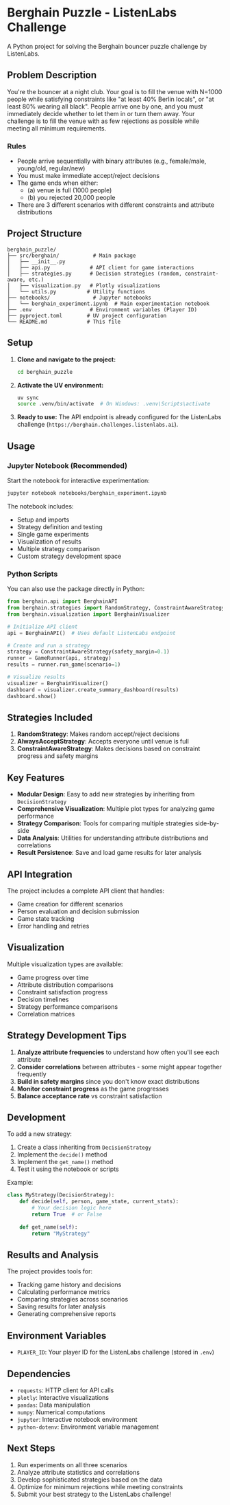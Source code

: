# Berghain Puzzle - ListenLabs Challenge

A Python project for solving the Berghain bouncer puzzle challenge by ListenLabs.

## Problem Description

You're the bouncer at a night club. Your goal is to fill the venue with N=1000 people while satisfying constraints like "at least 40% Berlin locals", or "at least 80% wearing all black". People arrive one by one, and you must immediately decide whether to let them in or turn them away. Your challenge is to fill the venue with as few rejections as possible while meeting all minimum requirements.

### Rules
- People arrive sequentially with binary attributes (e.g., female/male, young/old, regular/new)
- You must make immediate accept/reject decisions
- The game ends when either:
  - (a) venue is full (1000 people)
  - (b) you rejected 20,000 people
- There are 3 different scenarios with different constraints and attribute distributions

## Project Structure

```
berghain_puzzle/
├── src/berghain/           # Main package
│   ├── __init__.py
│   ├── api.py             # API client for game interactions
│   ├── strategies.py      # Decision strategies (random, constraint-aware, etc.)
│   ├── visualization.py   # Plotly visualizations
│   └── utils.py          # Utility functions
├── notebooks/              # Jupyter notebooks
│   └── berghain_experiment.ipynb  # Main experimentation notebook
├── .env                   # Environment variables (Player ID)
├── pyproject.toml        # UV project configuration
└── README.md             # This file
```

## Setup

1. **Clone and navigate to the project:**
   ```bash
   cd berghain_puzzle
   ```

2. **Activate the UV environment:**
   ```bash
   uv sync
   source .venv/bin/activate  # On Windows: .venv\Scripts\activate
   ```

3. **Ready to use:**
   The API endpoint is already configured for the ListenLabs challenge (`https://berghain.challenges.listenlabs.ai`).

## Usage

### Jupyter Notebook (Recommended)

Start the notebook for interactive experimentation:

```bash
jupyter notebook notebooks/berghain_experiment.ipynb
```

The notebook includes:
- Setup and imports
- Strategy definition and testing
- Single game experiments
- Visualization of results
- Multiple strategy comparison
- Custom strategy development space

### Python Scripts

You can also use the package directly in Python:

```python
from berghain.api import BerghainAPI
from berghain.strategies import RandomStrategy, ConstraintAwareStrategy, GameRunner
from berghain.visualization import BerghainVisualizer

# Initialize API client
api = BerghainAPI()  # Uses default ListenLabs endpoint

# Create and run a strategy
strategy = ConstraintAwareStrategy(safety_margin=0.1)
runner = GameRunner(api, strategy)
results = runner.run_game(scenario=1)

# Visualize results
visualizer = BerghainVisualizer()
dashboard = visualizer.create_summary_dashboard(results)
dashboard.show()
```

## Strategies Included

1. **RandomStrategy**: Makes random accept/reject decisions
2. **AlwaysAcceptStrategy**: Accepts everyone until venue is full
3. **ConstraintAwareStrategy**: Makes decisions based on constraint progress and safety margins

## Key Features

- **Modular Design**: Easy to add new strategies by inheriting from `DecisionStrategy`
- **Comprehensive Visualization**: Multiple plot types for analyzing game performance
- **Strategy Comparison**: Tools for comparing multiple strategies side-by-side
- **Data Analysis**: Utilities for understanding attribute distributions and correlations
- **Result Persistence**: Save and load game results for later analysis

## API Integration

The project includes a complete API client that handles:
- Game creation for different scenarios
- Person evaluation and decision submission
- Game state tracking
- Error handling and retries

## Visualization

Multiple visualization types are available:
- Game progress over time
- Attribute distribution comparisons
- Constraint satisfaction progress
- Decision timelines
- Strategy performance comparisons
- Correlation matrices

## Strategy Development Tips

1. **Analyze attribute frequencies** to understand how often you'll see each attribute
2. **Consider correlations** between attributes - some might appear together frequently
3. **Build in safety margins** since you don't know exact distributions
4. **Monitor constraint progress** as the game progresses
5. **Balance acceptance rate** vs constraint satisfaction

## Development

To add a new strategy:

1. Create a class inheriting from `DecisionStrategy`
2. Implement the `decide()` method
3. Implement the `get_name()` method
4. Test it using the notebook or scripts

Example:
```python
class MyStrategy(DecisionStrategy):
    def decide(self, person, game_state, current_stats):
        # Your decision logic here
        return True  # or False
    
    def get_name(self):
        return "MyStrategy"
```

## Results and Analysis

The project provides tools for:
- Tracking game history and decisions
- Calculating performance metrics
- Comparing strategies across scenarios
- Saving results for later analysis
- Generating comprehensive reports

## Environment Variables

- `PLAYER_ID`: Your player ID for the ListenLabs challenge (stored in `.env`)

## Dependencies

- `requests`: HTTP client for API calls
- `plotly`: Interactive visualizations
- `pandas`: Data manipulation
- `numpy`: Numerical computations
- `jupyter`: Interactive notebook environment
- `python-dotenv`: Environment variable management

## Next Steps

1. Run experiments on all three scenarios
2. Analyze attribute statistics and correlations
3. Develop sophisticated strategies based on the data
4. Optimize for minimum rejections while meeting constraints
5. Submit your best strategy to the ListenLabs challenge!
